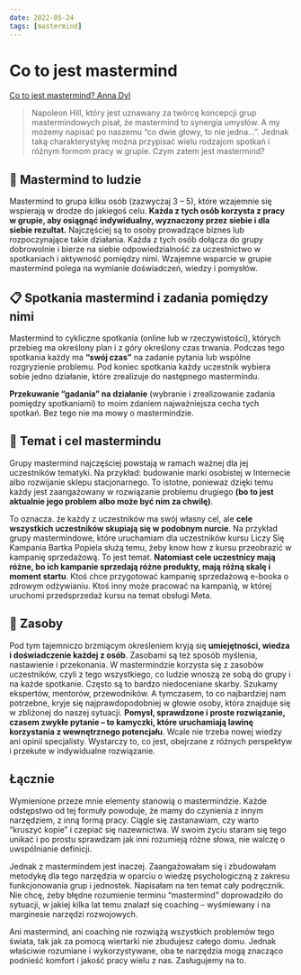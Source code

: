 ```yaml
---
date: 2022-05-24
tags: [mastermind]
---
```

# Co to jest mastermind
[Co to jest mastermind? Anna Dyl](https://annadyl.pl/co-to-jest-mastermind/)

> Napoleon Hill, który jest uznawany za twórcę koncepcji grup mastermindowych pisał, że mastermind to synergia umysłów. A my możemy napisać po naszemu “co dwie głowy, to nie jedna…”. Jednak taką charakterystykę można przypisać wielu rodzajom spotkań i różnym formom pracy w grupie. Czym zatem jest mastermind?
 
## 👥 Mastermind to ludzie
Mastermind to grupa kilku osób (zazwyczaj 3 – 5), które wzajemnie się wspierają w drodze do jakiegoś celu. **Każda z tych osób korzysta z pracy w grupie, aby osiągnąć indywidualny, wyznaczony przez siebie i dla siebie rezultat.** Najczęściej są to osoby prowadzące biznes lub rozpoczynające takie działania. Każda z tych osób dołącza do grupy dobrowolnie i bierze na siebie odpowiedzialność za uczestnictwo w spotkaniach i aktywność pomiędzy nimi. Wzajemne wsparcie w grupie mastermind polega na wymianie doświadczeń, wiedzy i pomysłów.
 
## 📋 Spotkania mastermind i zadania pomiędzy nimi
Mastermind to cykliczne spotkania (online lub w rzeczywistości), których przebieg ma określony plan i z góry określony czas trwania. Podczas tego spotkania każdy ma **“swój czas”** na zadanie pytania lub wspólne rozgryzienie problemu. Pod koniec spotkania każdy uczestnik wybiera sobie jedno działanie, które zrealizuje do następnego mastermindu.
 
**Przekuwanie “gadania” na działanie** (wybranie i zrealizowanie zadania pomiędzy spotkaniami) to moim zdaniem najważniejsza cecha tych spotkań. Bez tego nie ma mowy o mastermindzie.
 
## 🎯 Temat i cel mastermindu
Grupy mastermind najczęściej powstają w ramach ważnej dla jej uczestników tematyki. Na przykład: budowanie marki osobistej w Internecie albo rozwijanie sklepu stacjonarnego. To istotne, ponieważ dzięki temu każdy jest zaangażowany w rozwiązanie problemu drugiego **(bo to jest aktualnie jego problem albo może być nim za chwilę)**.
 
To oznacza. że każdy z uczestników ma swój własny cel, ale **cele wszystkich uczestników skupiają się w podobnym nurcie**. Na przykład grupy mastermindowe, które uruchamiam dla uczestników kursu Liczy Się Kampania Bartka Popiela służą temu, żeby know how z kursu przeobrazić w kampanię sprzedażową. To jest temat. **Natomiast cele uczestnicy mają różne, bo ich kampanie sprzedają różne produkty, mają różną skalę i moment startu**. Ktoś chce przygotować kampanię sprzedażową e-booka o zdrowym odżywianiu. Ktoś inny może pracować na kampanią, w której uruchomi przedsprzedaż kursu na temat obsługi Meta.
 
## 💎 Zasoby
Pod tym tajemniczo brzmiącym określeniem kryją się **umiejętności, wiedza i doświadczenie każdej z osób**. Zasobami są też sposób myślenia, nastawienie i przekonania. W mastermindzie korzysta się z zasobów uczestników, czyli z tego wszystkiego, co ludzie wnoszą ze sobą do grupy i na każde spotkanie. Często są to bardzo niedoceniane skarby. Szukamy ekspertów, mentorów, przewodników. A tymczasem, to co najbardziej nam potrzebne, kryje się najprawdopodobniej w głowie osoby, która znajduje się w zbliżonej do naszej sytuacji. **Pomysł, sprawdzone i proste rozwiązanie, czasem zwykłe pytanie – to kamyczki, które uruchamiają lawinę korzystania z wewnętrznego potencjału**. Wcale nie trzeba nowej wiedzy ani opinii specjalisty. Wystarczy to, co jest, obejrzane z różnych perspektyw i przekute w indywidualne rozwiązanie.
 
## Łącznie
Wymienione przeze mnie elementy stanowią o mastermindzie. Każde odstępstwo od tej formuły powoduje, że mamy do czynienia z innym narzędziem, z inną formą pracy. Ciągle się zastanawiam, czy warto “kruszyć kopie” i czepiać się nazewnictwa. W swoim życiu staram się tego unikać i po prostu sprawdzam jak inni rozumieją różne słowa, nie walczę o uwspólnianie definicji.
 
Jednak z mastermindem jest inaczej. Zaangażowałam się i zbudowałam metodykę dla tego narzędzia w oparciu o wiedzę psychologiczną z zakresu funkcjonowania grup i jednostek. Napisałam na ten temat cały podręcznik. Nie chcę, żeby błędne rozumienie terminu “mastermind” doprowadziło do sytuacji, w jakiej kilka lat temu znalazł się coaching – wyśmiewany i na marginesie narzędzi rozwojowych.
 
Ani mastermind, ani coaching nie rozwiążą wszystkich problemów tego świata, tak jak za pomocą wiertarki nie zbudujesz całego domu. Jednak właściwie rozumiane i wykorzystywane, oba te narzędzia mogą znacząco podnieść komfort i jakość pracy wielu z nas. Zasługujemy na to.